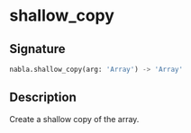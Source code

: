 # shallow_copy

## Signature

```python
nabla.shallow_copy(arg: 'Array') -> 'Array'
```

## Description

Create a shallow copy of the array.
